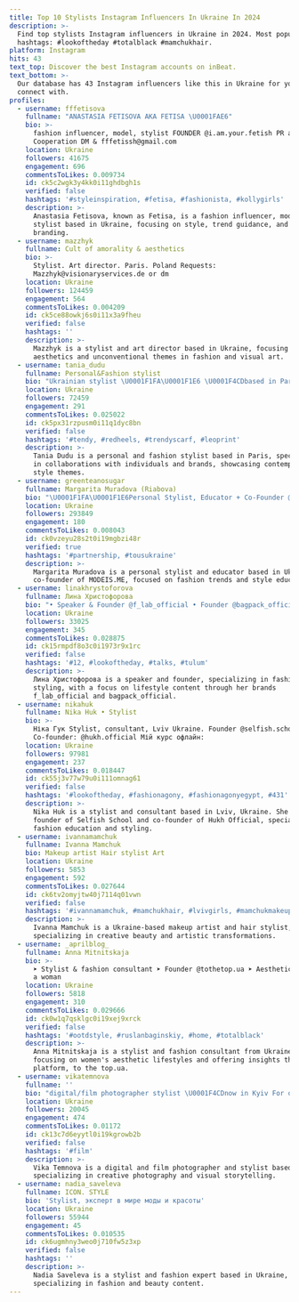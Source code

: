 ```yaml
---
title: Top 10 Stylists Instagram Influencers In Ukraine In 2024
description: >-
  Find top stylists Instagram influencers in Ukraine in 2024. Most popular
  hashtags: #lookoftheday #totalblack #mamchukhair.
platform: Instagram
hits: 43
text_top: Discover the best Instagram accounts on inBeat.
text_bottom: >-
  Our database has 43 Instagram influencers like this in Ukraine for you to
  connect with.
profiles:
  - username: fffetisova
    fullname: "ANASTASIA FETISOVA AKA FETISA \U0001FAE6"
    bio: >-
      fashion influencer, model, stylist FOUNDER @i.am.your.fetish PR and
      Cooperation DM & fffetissh@gmail.com
    location: Ukraine
    followers: 41675
    engagement: 696
    commentsToLikes: 0.009734
    id: ck5c2wgk3y4kk0i11ghdbgh1s
    verified: false
    hashtags: '#styleinspiration, #fetisa, #fashionista, #kollygirls'
    description: >-
      Anastasia Fetisova, known as Fetisa, is a fashion influencer, model, and
      stylist based in Ukraine, focusing on style, trend guidance, and personal
      branding.
  - username: mazzhyk
    fullname: Cult of amorality & aesthetics
    bio: >-
      Stylist. Art director. Paris. Poland Requests:
      Mazzhyk@visionaryservices.de or dm
    location: Ukraine
    followers: 124459
    engagement: 564
    commentsToLikes: 0.004209
    id: ck5ce88owkj6s0i11x3a9fheu
    verified: false
    hashtags: ''
    description: >-
      Mazzhyk is a stylist and art director based in Ukraine, focusing on
      aesthetics and unconventional themes in fashion and visual art.
  - username: tania_dudu
    fullname: Personal&Fashion stylist
    bio: "Ukrainian stylist \U0001F1FA\U0001F1E6 \U0001F4CDbased in Paris ⠀ Work with PEOPLE and BRANDS collabs✉️info@taniadudu.com"
    location: Ukraine
    followers: 72459
    engagement: 291
    commentsToLikes: 0.025022
    id: ck5px31rzpusm0i11q1dyc8bn
    verified: false
    hashtags: '#tendy, #redheels, #trendyscarf, #leoprint'
    description: >-
      Tania Dudu is a personal and fashion stylist based in Paris, specializing
      in collaborations with individuals and brands, showcasing contemporary
      style themes.
  - username: greenteanosugar
    fullname: Margarita Muradova (Riabova)
    bio: "\U0001F1FA\U0001F1E6Personal Stylist, Educator + Co-Founder @MODEIS.ME Contact: assistant@greenteanosugar.com TRENDBOOK 2024 sign-up:"
    location: Ukraine
    followers: 293849
    engagement: 180
    commentsToLikes: 0.008043
    id: ck0vzeyu28s2t0i19mgbzi48r
    verified: true
    hashtags: '#partnership, #tousukraine'
    description: >-
      Margarita Muradova is a personal stylist and educator based in Ukraine,
      co-founder of MODEIS.ME, focused on fashion trends and style education.
  - username: linakhrystoforova
    fullname: Лина Христофорова
    bio: "• Speaker & Founder @f_lab_official • Founder @bagpack_official • Stylist @shopping_with_lina Contact me \U0001F4E9: l.khrystoforova@gmail.com Online⬇️"
    location: Ukraine
    followers: 33025
    engagement: 345
    commentsToLikes: 0.028875
    id: ck15rmpdf8o3c0i1973r9x1rc
    verified: false
    hashtags: '#12, #lookoftheday, #talks, #tulum'
    description: >-
      Лина Христофорова is a speaker and founder, specializing in fashion and
      styling, with a focus on lifestyle content through her brands
      f_lab_official and bagpack_official.
  - username: nikahuk
    fullname: Nika Huk • Stylist
    bio: >-
      Ніка Гук Stylist, consultant, Lviv Ukraine. Founder @selfish.school
      Co-founder: @hukh.official Мій курс офлайн:
    location: Ukraine
    followers: 97981
    engagement: 237
    commentsToLikes: 0.018447
    id: ck55j3v77w79u0i111omnag61
    verified: false
    hashtags: '#lookoftheday, #fashionagony, #fashionagonyegypt, #431'
    description: >-
      Nika Huk is a stylist and consultant based in Lviv, Ukraine. She is the
      founder of Selfish School and co-founder of Hukh Official, specializing in
      fashion education and styling.
  - username: ivannamamchuk
    fullname: Ivanna Mamchuk
    bio: Makeup artist Hair stylist Art
    location: Ukraine
    followers: 5853
    engagement: 592
    commentsToLikes: 0.027644
    id: ck6tv2omyjtw40j7114q01vwn
    verified: false
    hashtags: '#ivannamamchuk, #mamchukhair, #lvivgirls, #mamchukmakeup'
    description: >-
      Ivanna Mamchuk is a Ukraine-based makeup artist and hair stylist,
      specializing in creative beauty and artistic transformations.
  - username: _aprilblog_
    fullname: Anna Mitnitskaja
    bio: >-
      ➤ Stylist & fashion consultant ➤ Founder @tothetop.ua ➤ Aesthetic life of
      a woman
    location: Ukraine
    followers: 5818
    engagement: 310
    commentsToLikes: 0.029666
    id: ck0w1q7qsklgc0i19xej9xrck
    verified: false
    hashtags: '#ootdstyle, #ruslanbaginskiy, #home, #totalblack'
    description: >-
      Anna Mitnitskaja is a stylist and fashion consultant from Ukraine,
      focusing on women's aesthetic lifestyles and offering insights through her
      platform, to the top.ua.
  - username: vikatemnova
    fullname: ''
    bio: "digital/film photographer stylist \U0001F4CDnow in Kyiv For ordering photoshooting - contact me via DM Feel free to contact me"
    location: Ukraine
    followers: 20045
    engagement: 474
    commentsToLikes: 0.01172
    id: ck13c7d6eyytl0i19kgrowb2b
    verified: false
    hashtags: '#film'
    description: >-
      Vika Temnova is a digital and film photographer and stylist based in Kyiv,
      specializing in creative photography and visual storytelling.
  - username: nadia_saveleva
    fullname: ICON. STYLE
    bio: 'Stylist, эксперт в мире моды и красоты'
    location: Ukraine
    followers: 55944
    engagement: 45
    commentsToLikes: 0.010535
    id: ck6ugmhny3weo0j710fw5z3xp
    verified: false
    hashtags: ''
    description: >-
      Nadia Saveleva is a stylist and fashion expert based in Ukraine,
      specializing in fashion and beauty content.
---
```


